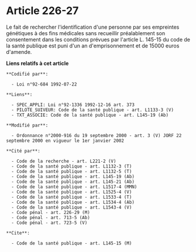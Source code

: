 # Article 226-27

Le fait de rechercher l'identification d'une personne par ses empreintes génétiques à des fins médicales sans recueillir
préalablement son consentement dans les conditions prévues par l'article L. 145-15 du code de la santé publique est puni d'un
an d'emprisonnement et de 15000 euros d'amende.

**Liens relatifs à cet article**

	**Codifié par**:

	  - Loi n°92-684 1992-07-22

	**Liens**:

	  - SPEC_APPLI: Loi n°92-1336 1992-12-16 art. 373
	  - PILOTE_SUIVEUR: Code de la santé publique - art. L1133-3 (V)
	  - TXT_ASSOCIE: Code de la santé publique - art. L145-19 (Ab)

	**Modifié par**:

	  - Ordonnance n°2000-916 du 19 septembre 2000 - art. 3 (V) JORF 22 septembre 2000 en vigueur le 1er janvier 2002

	**Cité par**:

	  - Code de la recherche - art. L221-2 (V)
	  - Code de la santé publique - art. L1132-3 (T)
	  - Code de la santé publique - art. L1132-5 (T)
	  - Code de la santé publique - art. L145-19 (Ab)
	  - Code de la santé publique - art. L145-21 (Ab)
	  - Code de la santé publique - art. L1517-4 (MMN)
	  - Code de la santé publique - art. L1525-4 (V)
	  - Code de la santé publique - art. L1533-4 (T)
	  - Code de la santé publique - art. L1534-4 (Ab)
	  - Code de la santé publique - art. L1543-4 (V)
	  - Code pénal - art. 226-29 (M)
	  - Code pénal - art. 713-5 (Ab)
	  - Code pénal - art. 723-5 (V)

	**Cite**:

	  - Code de la santé publique - art. L145-15 (M)

